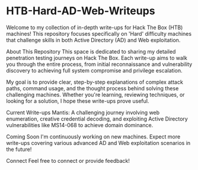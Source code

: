 # HTB-Hard-AD-Web-Writeups
Welcome to my collection of in-depth write-ups for Hack The Box (HTB) machines! This repository focuses specifically on 'Hard' difficulty machines that challenge skills in both Active Directory (AD) and Web exploitation.

About This Repository
This space is dedicated to sharing my detailed penetration testing journeys on Hack The Box. Each write-up aims to walk you through the entire process, from initial reconnaissance and vulnerability discovery to achieving full system compromise and privilege escalation.

My goal is to provide clear, step-by-step explanations of complex attack paths, command usage, and the thought process behind solving these challenging machines. Whether you're learning, reviewing techniques, or looking for a solution, I hope these write-ups prove useful.

Current Write-ups
Mantis: A challenging journey involving web enumeration, creative credential decoding, and exploiting Active Directory vulnerabilities like MS14-068 to achieve domain dominance.

Coming Soon
I'm continuously working on new machines. Expect more write-ups covering various advanced AD and Web exploitation scenarios in the future!

Connect
Feel free to connect or provide feedback!
